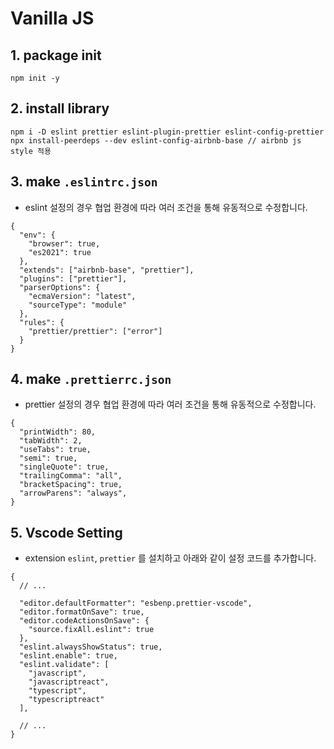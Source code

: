 # Vanilla JS

## 1. package init

```
npm init -y
```

## 2. install library

```
npm i -D eslint prettier eslint-plugin-prettier eslint-config-prettier
npx install-peerdeps --dev eslint-config-airbnb-base // airbnb js style 적용
```

## 3. make `.eslintrc.json`

- eslint 설정의 경우 협업 환경에 따라 여러 조건을 통해 유동적으로 수정합니다.

```
{
  "env": {
    "browser": true,
    "es2021": true
  },
  "extends": ["airbnb-base", "prettier"],
  "plugins": ["prettier"],
  "parserOptions": {
    "ecmaVersion": "latest",
    "sourceType": "module"
  },
  "rules": {
    "prettier/prettier": ["error"]
  }
}
```

## 4. make `.prettierrc.json`

- prettier 설정의 경우 협업 환경에 따라 여러 조건을 통해 유동적으로 수정합니다.

```
{
  "printWidth": 80,
  "tabWidth": 2,
  "useTabs": true,
  "semi": true,
  "singleQuote": true,
  "trailingComma": "all",
  "bracketSpacing": true,
  "arrowParens": "always",
}
```

## 5. Vscode Setting

- extension `eslint`, `prettier` 를 설치하고 아래와 같이 설정 코드를 추가합니다.

```
{
  // ...

  "editor.defaultFormatter": "esbenp.prettier-vscode",
  "editor.formatOnSave": true,
  "editor.codeActionsOnSave": {
    "source.fixAll.eslint": true
  },
  "eslint.alwaysShowStatus": true,
  "eslint.enable": true,
  "eslint.validate": [
    "javascript",
    "javascriptreact",
    "typescript",
    "typescriptreact"
  ],

  // ...
}
```
